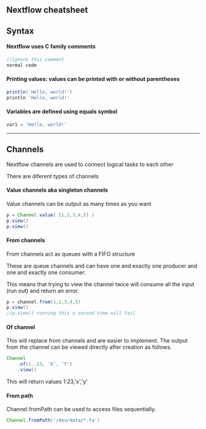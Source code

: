 ## Nextflow cheatsheet

Syntax
------

#### Nextflow uses C family comments
``` groovy
//ignore this comment
normal code
```

#### Printing values: values can be printed with or without parentheses
``` groovy
println('Hello, world!')
println 'Hello, world!'
```

#### Variables are defined using equals symbol
``` groovy
var1 = 'Hello, world!'
```
---------------

Channels
----

Nextflow channels are used to connect logical tasks to each other

There are diferent types of channels

#### Value channels aka singleton channels
Value channels can be output as many times as you want

``` groovy
p = Channel.value( [1,2,3,4,5] )
p.view()
p.view()
```

#### From channels
From channels act as queues with a FIFO structure

These are queue channels and can have one and exactly one producer and one and exactly one consumer.

This means that trying to view the channel twice will consume all the input (run out) and return an error.

```groovy
p = channel.from(1,2,3,4,5)
p.view()
//p.view() running this a second time will fail
```

#### Of channel

This will replace from channels and are easier to implement.
The output from the channel can be viewed directly after creation as follows.

```groovy
Channel
    .of(1..23, 'X', 'Y')
    .view()
```
This will return values 1:23,'x','y'

#### From path

Channel.fromPath can be used to access files sequentially.

```groovy
Channel.fromPath('/dev/data/*.fa')
```


